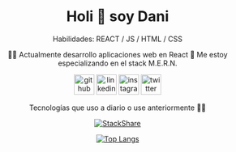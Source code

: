 <div align="center">
  <h1>Holi 👋 soy Dani</h1>

Habilidades: REACT / JS / HTML / CSS

👩‍💻 Actualmente desarrollo aplicaciones web en React 
🌱 Me estoy especializando en el stack M.E.R.N. 

[<img src='https://cdn.jsdelivr.net/npm/simple-icons@3.0.1/icons/github.svg' alt='github' height='40' margin='30px'>](https://github.com/danillano)
[<img src='https://cdn.jsdelivr.net/npm/simple-icons@3.0.1/icons/linkedin.svg' alt='linkedin' height='40' margin='30px'>](https://www.linkedin.com/in/daniela-llano/)
[<img src='https://cdn.jsdelivr.net/npm/simple-icons@3.0.1/icons/instagram.svg' alt='instagram' height='40' margin='30px'>](https://www.instagram.com/daaniillano/)
[<img src='https://cdn.jsdelivr.net/npm/simple-icons@3.0.1/icons/twitter.svg' alt='twitter' height='40' margin='30px'>](https://twitter.com/_danillano)  

Tecnologías que uso a diario o use anteriormente 👩‍💻

[![StackShare](http://img.shields.io/badge/tech-stack-0690fa.svg?style=flat)](https://stackshare.io/danillano97/my-stack)

[![Top Langs](https://github-readme-stats.vercel.app/api/top-langs/?username=DaniLlano&layout=compact&theme=tokyonight)](https://github.com/anuraghazra/github-readme-stats)
</div>
